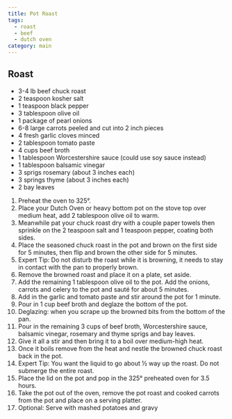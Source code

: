 ```yaml
---
title: Pot Roast
tags:
  - roast
  - beef
  - dutch oven
category: main
---
```


## Roast

- 3-4 lb beef chuck roast
- 2 teaspoon kosher salt
- 1 teaspoon black pepper
- 3 tablespoon olive oil
- 1 package of pearl onions
- 6-8 large carrots peeled and cut into 2 inch pieces
- 4 fresh garlic cloves minced
- 2 tablespoon tomato paste
- 4 cups beef broth
- 1 tablespoon Worcestershire sauce (could use soy sauce instead)
- 1 tablespoon balsamic vinegar
- 3 sprigs rosemary (about 3 inches each)
- 3 springs thyme (about 3 inches each)
- 2 bay leaves

1. Preheat the oven to 325°.
2. Place your Dutch Oven or heavy bottom pot on the stove top over medium heat, add 2 tablespoon olive oil to warm.
3. Meanwhile pat your chuck roast dry with a couple paper towels then sprinkle on the 2 teaspoon salt and 1 teaspoon pepper, coating both sides.
4. Place the seasoned chuck roast in the pot and brown on the first side for 5 minutes, then flip and brown the other side for 5 minutes.
5. Expert Tip: Do not disturb the roast while it is browning, it needs to stay in contact with the pan to properly brown.
6. Remove the browned roast and place it on a plate, set aside.
7. Add the remaining 1 tablespoon olive oil to the pot. Add the onions, carrots and celery to the pot and sauté for about 5 minutes.
8. Add in the garlic and tomato paste and stir around the pot for 1 minute.
9. Pour in 1 cup beef broth and deglaze the bottom of the pot.
10. Deglazing: when you scrape up the browned bits from the bottom of the pan.
11. Pour in the remaining 3 cups of beef broth, Worcestershire sauce, balsamic vinegar, rosemary and thyme sprigs and bay leaves.
12. Give it all a stir and then bring it to a boil over medium-high heat.
13. Once it boils remove from the heat and nestle the browned chuck roast back in the pot.
14. Expert Tip: You want the liquid to go about ½ way up the roast. Do not submerge the entire roast.
15. Place the lid on the pot and pop in the 325° preheated oven for 3.5 hours.
16. Take the pot out of the oven, remove the pot roast and cooked carrots from the pot and place on a serving platter.
17. Optional: Serve with mashed potatoes and gravy
